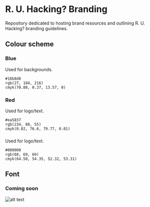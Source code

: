 # R. U. Hacking? Branding
Repository dedicated to hosting brand resources and outlining R. U. Hacking? branding guidelines.

## Colour scheme
### Blue
Used for backgrounds.

```
#16b8d8
rgb(27, 184, 216)
cmyk(70.88, 0.37, 13.57, 0)
```
### Red
Used for logo/text.

```
#ea5837
rgb(234, 88, 55)
cmyk(0.02, 76.6, 79.77, 0.01)
```

### 
Used for logo/text.

```
#000000
rgb(68, 69, 69)
cmyk(64.58, 54.35, 52.32, 53.31)
```

## Font
### Coming soon

![alt text](https://imgur.com/a/SDgiut4 "Color scheme")
